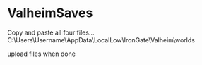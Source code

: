 # ValheimSaves

Copy and paste all four files... 
C:\Users\Username\AppData\LocalLow\IronGate\Valheim\worlds

upload files when done
